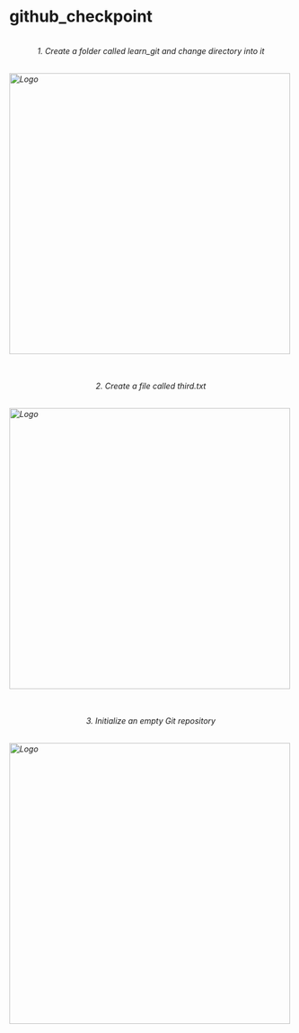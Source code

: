 # github_checkpoint


<p align="center">
  <br>
<i>1. Create a folder called learn_git and change directory into it
</p>
<br>
<img src="https://i.imgur.com/LYvLblh.jpeg" align="center" title="Logo" width="500"/>

<br>
<br>

<p align="center">
  <br>
<i>2. Create a file called third.txt
</p>
<br>
<img src="https://i.imgur.com/Fdct9Bp.jpeg" align="center" title="Logo" width="500"/>

<br>
<br>

<p align="center">
  <br>
<i>3. Initialize an empty Git repository
</p>
<br>
<img src="https://imgur.com/d45UH4b.jpeg" align="center" title="Logo" width="500"/>

<br>
<br>

